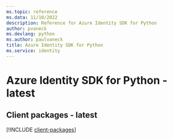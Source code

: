 ```yaml
---
ms.topic: reference
ms.data: 11/10/2022
description: Reference for Azure Identity SDK for Python
author: pvaneck
ms.devlang: python
ms.author: paulvaneck
title: Azure Identity SDK for Python
ms.service: identity
---
```

# Azure Identity SDK for Python - latest

## Client packages - latest
[!INCLUDE [client-packages](identity-client-index.md)]